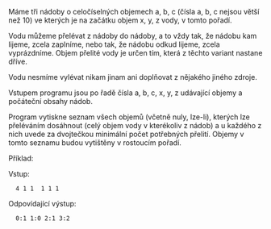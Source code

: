 ﻿Máme tři nádoby o celočíselných objemech a, b, c (čísla a, b, c nejsou větší než 10) ve kterých je na začátku objem x, y, z vody, v tomto pořadí.

Vodu můžeme přelévat z nádoby do nádoby, a to vždy tak, že nádobu kam lijeme, zcela zaplníme, nebo tak, že nádobu odkud lijeme, zcela vyprázdníme. 
Objem přelité vody je určen tím, která z těchto variant nastane dříve.

Vodu nesmíme vylévat nikam jinam ani doplňovat z nějakého jiného zdroje.

Vstupem programu jsou po řadě čísla a, b, c, x, y, z udávající objemy a počáteční obsahy nádob.

Program vytiskne seznam všech objemů (včetně nuly, lze-li), 
kterých lze přeléváním dosáhnout (celý objem vody v kterékoliv z nádob) a u každého z nich uvede za dvojtečkou minimální počet potřebných přelití. 
Objemy v tomto seznamu budou vytištěny v rostoucím pořadí.

Příklad:

Vstup:

      4 1 1  1 1 1
Odpovídající výstup:

      0:1 1:0 2:1 3:2
